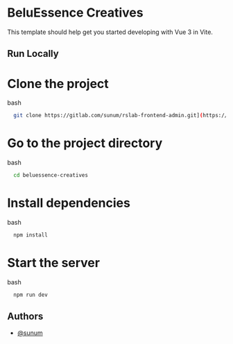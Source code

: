 
# BeluEssence Creatives

This template should help get you started developing with Vue 3 in Vite.

## Run Locally 


# Clone the project

bash
```sh
  git clone https://gitlab.com/sunum/rslab-frontend-admin.git](https://github.com/leandrodzn/beluessence-creatives-front.git
```

# Go to the project directory

bash
```sh
  cd beluessence-creatives
```

# Install dependencies

bash
```sh
  npm install
```

# Start the server

bash
```sh
  npm run dev
```

## Authors

- [@sunum](https://sunum.mx)
